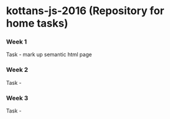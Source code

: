 # kottans-js-2016 (Repository for home tasks)

### Week 1
Task - mark up semantic html page
### Week 2
Task - 
### Week 3
Task - 
